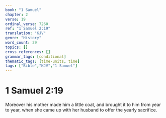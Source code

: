 ```yaml
---
book: "1 Samuel"
chapter: 2
verse: 19
ordinal_verse: 7260
ref: "1 Samuel 2:19"
translation: "KJV"
genre: "History"
word_count: 29
topics: []
cross_references: []
grammar_tags: [conditional]
thematic_tags: [time-units, time]
tags: ["Bible","KJV","1 Samuel"]
---
```


# 1 Samuel 2:19

Moreover his mother made him a little coat, and brought it to him from year to year, when she came up with her husband to offer the yearly sacrifice.

